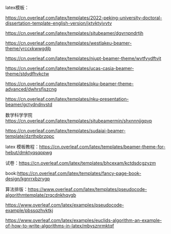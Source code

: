 
latex模板：

https://cn.overleaf.com/latex/templates/2022-peking-university-doctoral-dissertation-template-english-version/jxtvktyjvvtv

https://cn.overleaf.com/latex/templates/sjtubeamer/dgvrnpndrtjh

https://cn.overleaf.com/latex/templates/westlakeu-beamer-theme/yrccxkwwgdjb

https://cn.overleaf.com/latex/templates/njupt-beamer-theme/wvtfvydftvjt

https://cn.overleaf.com/latex/templates/ucas-casia-beamer-theme/stdydfhvkctw

https://cn.overleaf.com/latex/templates/pku-beamer-theme-advanced/dwhrsfjszcng

https://cn.overleaf.com/latex/templates/nku-presentation-beamer/gctydndnvstd

数学科学学院  https://cn.overleaf.com/latex/templates/sjtubeamermin/shxnnnjjgqvp

https://cn.overleaf.com/latex/templates/sudaiai-beamer-template/dzrthpbrzppc

latex 模板教程：https://cn.overleaf.com/latex/templates/beamer-theme-for-hebut/dmktyqsqppwg

试卷：https://cn.overleaf.com/latex/templates/bhcexam/kctdsdcgzyzm

book:https://cn.overleaf.com/latex/templates/fancy-page-book-design/kgnrrxbzrygp

算法排版：https://www.overleaf.com/latex/templates/pseudocode-algorithmtemplate/zrqcdnkhqvgb

https://www.overleaf.com/latex/examples/pseudocode-example/pbssqzhvktkj


https://www.overleaf.com/latex/examples/euclids-algorithm-an-example-of-how-to-write-algorithms-in-latex/mbysznrmktqf
